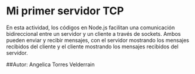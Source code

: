 # Mi primer servidor TCP
En esta actividad, los códigos en Node.js facilitan una comunicación bidireccional entre un servidor y un cliente a través de sockets. Ambos pueden enviar y recibir mensajes, con el servidor mostrando los mensajes recibidos del cliente y el cliente mostrando los mensajes recibidos del servidor.

##Autor: Angelica Torres Velderrain 
